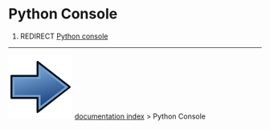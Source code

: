 # Python Console
1.  REDIRECT [Python console](Python_console.md)



---
![](images/Button_right.svg) [documentation index](../README.md) > Python Console
